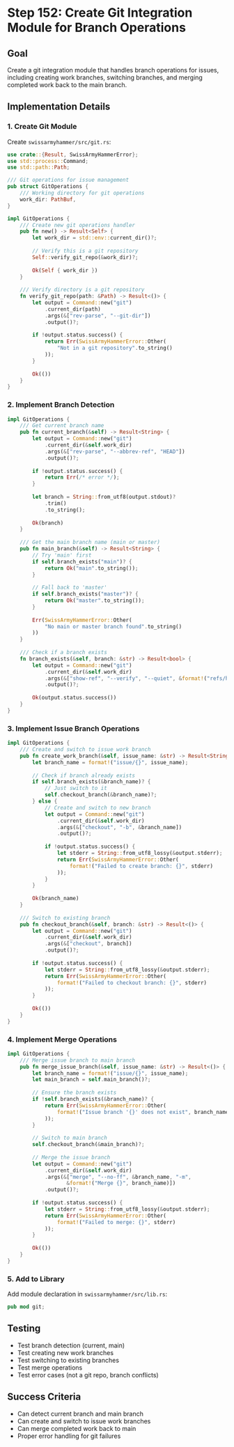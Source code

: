 # Step 152: Create Git Integration Module for Branch Operations

## Goal
Create a git integration module that handles branch operations for issues, including creating work branches, switching branches, and merging completed work back to the main branch.

## Implementation Details

### 1. Create Git Module
Create `swissarmyhammer/src/git.rs`:

```rust
use crate::{Result, SwissArmyHammerError};
use std::process::Command;
use std::path::Path;

/// Git operations for issue management
pub struct GitOperations {
    /// Working directory for git operations
    work_dir: PathBuf,
}

impl GitOperations {
    /// Create new git operations handler
    pub fn new() -> Result<Self> {
        let work_dir = std::env::current_dir()?;
        
        // Verify this is a git repository
        Self::verify_git_repo(&work_dir)?;
        
        Ok(Self { work_dir })
    }
    
    /// Verify directory is a git repository
    fn verify_git_repo(path: &Path) -> Result<()> {
        let output = Command::new("git")
            .current_dir(path)
            .args(&["rev-parse", "--git-dir"])
            .output()?;
        
        if !output.status.success() {
            return Err(SwissArmyHammerError::Other(
                "Not in a git repository".to_string()
            ));
        }
        
        Ok(())
    }
}
```

### 2. Implement Branch Detection

```rust
impl GitOperations {
    /// Get current branch name
    pub fn current_branch(&self) -> Result<String> {
        let output = Command::new("git")
            .current_dir(&self.work_dir)
            .args(&["rev-parse", "--abbrev-ref", "HEAD"])
            .output()?;
        
        if !output.status.success() {
            return Err(/* error */);
        }
        
        let branch = String::from_utf8(output.stdout)?
            .trim()
            .to_string();
        
        Ok(branch)
    }
    
    /// Get the main branch name (main or master)
    pub fn main_branch(&self) -> Result<String> {
        // Try 'main' first
        if self.branch_exists("main")? {
            return Ok("main".to_string());
        }
        
        // Fall back to 'master'
        if self.branch_exists("master")? {
            return Ok("master".to_string());
        }
        
        Err(SwissArmyHammerError::Other(
            "No main or master branch found".to_string()
        ))
    }
    
    /// Check if a branch exists
    fn branch_exists(&self, branch: &str) -> Result<bool> {
        let output = Command::new("git")
            .current_dir(&self.work_dir)
            .args(&["show-ref", "--verify", "--quiet", &format!("refs/heads/{}", branch)])
            .output()?;
        
        Ok(output.status.success())
    }
}
```

### 3. Implement Issue Branch Operations

```rust
impl GitOperations {
    /// Create and switch to issue work branch
    pub fn create_work_branch(&self, issue_name: &str) -> Result<String> {
        let branch_name = format!("issue/{}", issue_name);
        
        // Check if branch already exists
        if self.branch_exists(&branch_name)? {
            // Just switch to it
            self.checkout_branch(&branch_name)?;
        } else {
            // Create and switch to new branch
            let output = Command::new("git")
                .current_dir(&self.work_dir)
                .args(&["checkout", "-b", &branch_name])
                .output()?;
            
            if !output.status.success() {
                let stderr = String::from_utf8_lossy(&output.stderr);
                return Err(SwissArmyHammerError::Other(
                    format!("Failed to create branch: {}", stderr)
                ));
            }
        }
        
        Ok(branch_name)
    }
    
    /// Switch to existing branch
    pub fn checkout_branch(&self, branch: &str) -> Result<()> {
        let output = Command::new("git")
            .current_dir(&self.work_dir)
            .args(&["checkout", branch])
            .output()?;
        
        if !output.status.success() {
            let stderr = String::from_utf8_lossy(&output.stderr);
            return Err(SwissArmyHammerError::Other(
                format!("Failed to checkout branch: {}", stderr)
            ));
        }
        
        Ok(())
    }
}
```

### 4. Implement Merge Operations

```rust
impl GitOperations {
    /// Merge issue branch to main branch
    pub fn merge_issue_branch(&self, issue_name: &str) -> Result<()> {
        let branch_name = format!("issue/{}", issue_name);
        let main_branch = self.main_branch()?;
        
        // Ensure the branch exists
        if !self.branch_exists(&branch_name)? {
            return Err(SwissArmyHammerError::Other(
                format!("Issue branch '{}' does not exist", branch_name)
            ));
        }
        
        // Switch to main branch
        self.checkout_branch(&main_branch)?;
        
        // Merge the issue branch
        let output = Command::new("git")
            .current_dir(&self.work_dir)
            .args(&["merge", "--no-ff", &branch_name, "-m", 
                   &format!("Merge {}", branch_name)])
            .output()?;
        
        if !output.status.success() {
            let stderr = String::from_utf8_lossy(&output.stderr);
            return Err(SwissArmyHammerError::Other(
                format!("Failed to merge: {}", stderr)
            ));
        }
        
        Ok(())
    }
}
```

### 5. Add to Library
Add module declaration in `swissarmyhammer/src/lib.rs`:
```rust
pub mod git;
```

## Testing
- Test branch detection (current, main)
- Test creating new work branches
- Test switching to existing branches
- Test merge operations
- Test error cases (not a git repo, branch conflicts)

## Success Criteria
- Can detect current branch and main branch
- Can create and switch to issue work branches
- Can merge completed work back to main
- Proper error handling for git failures